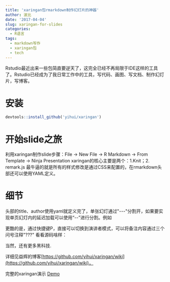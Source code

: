 ```yaml
---
title: 'xaringan包rmarkdown制作幻灯片的神器'
author: 波比
date: '2017-04-04'
slug: xaringan-for-slides
categories:
  - R语言
tags: 
  - markdown写作
  - xaringan包
  - tech
---
```


Rstudio最近出来一些包简直要逆天了，这完全已经不再局限于IDE这样的工具了。Rstudio已经成为了我日常工作中的工具，写代码、画图、写文档、制作幻灯片，写博客。

# 安装

```R
devtools::install_github('yihui/xaringan')
```

开始slide之旅
=========

利用xaringan制作slide步骤：File -> New File -> R Markdown -> From Template -> Ninja Presentation xaringan的核心主要是两个：1.Knit；2. remark.js 最牛逼的就是所有的样式修改是通过CSS来配置的，在rmarkdown头部还可以使用YAML定义。

细节
==

头部的title、author使用yaml就定义完了，单张幻灯通过"---"分割开，如果要实现单页幻灯内的延迟加载可以使用“--”进行分割。例如  

更酷的是，通过快捷键P，直接可以切换到演讲者模式，可以将备注内容通过三个问号注释"???" 看看源码啥样：

当然，还有更多黑科技.

详细见益辉的博客[https://github.com/yihui/xaringan/wiki](https://github.com/yihui/xaringan/wiki)，

完整的xaringan演示 [Demo](https://slides.yihui.name/xaringan/#1)